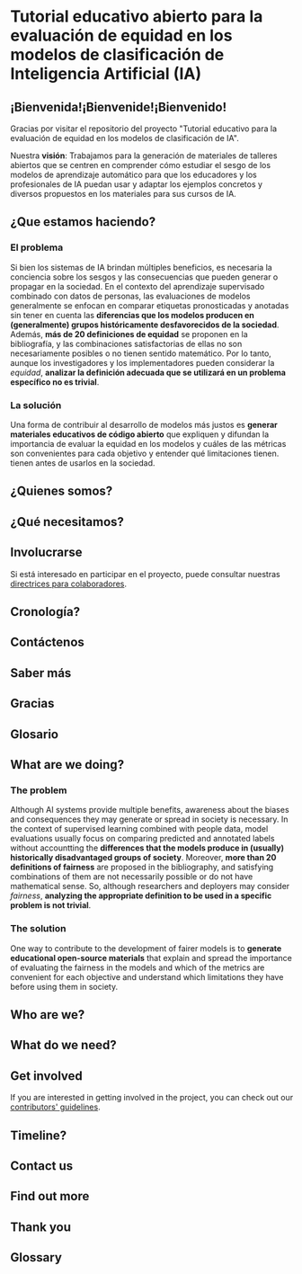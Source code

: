 # Tutorial educativo abierto para la evaluación de equidad en los modelos de clasificación de Inteligencia Artificial (IA)

## ¡Bienvenida!¡Bienvenide!¡Bienvenido!

Gracias por visitar el repositorio del proyecto "Tutorial  educativo para la evaluación de equidad en los modelos de clasificación de IA".

Nuestra **visión**: Trabajamos para la generación de materiales de talleres abiertos que se centren en comprender cómo estudiar el sesgo de los modelos de aprendizaje automático para que los educadores y los profesionales de IA puedan usar y adaptar los ejemplos concretos y diversos propuestos en los materiales para sus cursos de IA.


## ¿Que estamos haciendo?

### El problema

Si bien los sistemas de IA brindan múltiples beneficios, es necesaria la conciencia sobre los sesgos y las consecuencias que pueden generar o propagar en la sociedad. En el contexto del aprendizaje supervisado combinado con datos de personas, las evaluaciones de modelos generalmente se enfocan en comparar etiquetas pronosticadas y anotadas sin tener en cuenta las **diferencias que los modelos producen en (generalmente) grupos históricamente desfavorecidos de la sociedad**. Además, **más de 20 definiciones de equidad** se proponen en la bibliografía, y las combinaciones satisfactorias de ellas no son necesariamente posibles o no tienen sentido matemático. Por lo tanto, aunque los investigadores y los implementadores pueden considerar la *equidad*, **analizar la definición adecuada que se utilizará en un problema específico no es trivial**.

### La solución

Una forma de contribuir al desarrollo de modelos más justos es **generar materiales educativos de código abierto** que expliquen y difundan la importancia de evaluar la equidad en los modelos y cuáles de las métricas son convenientes para cada objetivo y entender qué limitaciones tienen. tienen antes de usarlos en la sociedad.


## ¿Quienes somos?


## ¿Qué necesitamos?


## Involucrarse

Si está interesado en participar en el proyecto, puede consultar nuestras [directrices para colaboradores](CONTRIBUTING.md).

## Cronología?


## Contáctenos



## Saber más



## Gracias


## Glosario


## What are we doing?

### The problem

Although AI systems provide multiple benefits, awareness about the biases and consequences they may generate or spread in society is necessary. In the context of supervised learning combined with people data, model evaluations usually focus on comparing predicted and annotated labels without accountting the **differences that the models produce in (usually) historically disadvantaged groups of society**. Moreover, **more than 20 definitions of fairness** are proposed in the bibliography, and satisfying combinations of them are not necessarily possible or do not have mathematical sense. So, although researchers and deployers may consider *fairness*, **analyzing the appropriate definition to be used in a specific problem is not trivial**.

### The solution

One way to contribute to the development of fairer models is to **generate educational open-source materials** that explain and spread the importance of evaluating the fairness in the models and which of the metrics are convenient for each objective and understand which limitations they have before using them in society.


## Who are we?


## What do we need?


## Get involved

If you are interested in getting involved in the project, you can check  out our [contributors' guidelines](CONTRIBUTING.md).

## Timeline?


## Contact us



## Find out more



## Thank you


## Glossary
